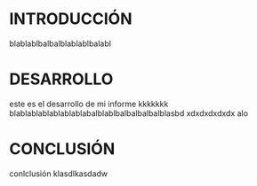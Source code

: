 # INTRODUCCIÓN
blablablbalbalblablablbalabl

# DESARROLLO
este es el desarrollo de mi informe kkkkkkk blablablablablablablabalblablbalbalbalbalblasbd
xdxdxdxdxdx alo

# CONCLUSIÓN

conlclusión klasdlkasdadw
